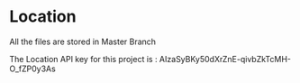 # Location

All the files are stored in Master Branch

The Location API  key for this project is : AIzaSyBKy50dXrZnE-qivbZkTcMH-O_fZP0y3As
